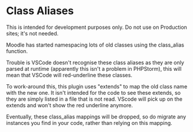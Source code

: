 # Class Aliases

This is intended for development purposes only. Do not use on Production sites; it's not needed.

Moodle has started namespacing lots of old classes using the class_alias function.

Trouble is VSCode doesn't recognise these class aliases as they are only parsed at runtime (apparently this isn't a problem in PHPStorm), this will mean that VSCode will red-underline these classes.

To work-around this, this plugin uses "extends" to map the old class name with the new one. It isn't intended for the code to see these extends, so they are simply listed in a file that is not read. VScode will pick up on the extends and won't show the red underline anymore.

Eventually, these class_alias mappings will be dropped, so do migrate any instances you find in your code, rather than relying on this mapping.